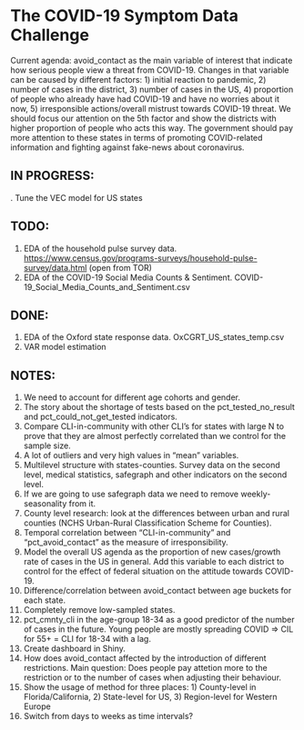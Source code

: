 # The COVID-19 Symptom Data Challenge
Current agenda: avoid_contact as the main variable of interest that indicate how serious people view a threat from COVID-19. Changes in that variable can be caused by different factors: 1) initial reaction to pandemic, 2) number of cases in the district, 3) number of cases in the US, 4) proportion of people who already have had COVID-19 and have no worries about it now, 5) irresponsible actions/overall mistrust towards COVID-19 threat. We should focus our attention on the 5th factor and show the districts with higher proportion of people who acts this way. The government should pay more attention to these states in terms of promoting COVID-related information and fighting against fake-news about coronavirus.

## IN PROGRESS:
. Tune the VEC model for US states

## TODO:
1. EDA of the household pulse survey data. https://www.census.gov/programs-surveys/household-pulse-survey/data.html (open from TOR)
3. EDA of the COVID-19 Social Media Counts & Sentiment. COVID-19_Social_Media_Counts_and_Sentiment.csv

## DONE:
1. EDA of the Oxford state response data. OxCGRT_US_states_temp.csv
1. VAR model estimation

## NOTES:
1. We need to account for different age cohorts and gender.
2. The story about the shortage of tests based on the pct_tested_no_result and pct_could_not_get_tested indicators.
3. Compare CLI-in-community with other CLI’s for states with large N to prove that they are almost perfectly correlated than we control for the sample size.
4. A lot of outliers and very high values in “mean” variables.
6. Multilevel structure with states-counties. Survey data on the second level, medical statistics, safegraph and other indicators on the second level.
7. If we are going to use safegraph data we need to remove weekly-seasonality from it.
8. County level research: look at the differences between urban and rural counties (NCHS Urban-Rural Classification Scheme for Counties).
9. Temporal correlation between “CLI-in-community” and “pct_avoid_contact” as the measure of irresponsibility.
10.	Model the overall US agenda as the proportion of new cases/growth rate of cases in the US in general. Add this variable to each district to control for the effect of federal situation on the attitude towards COVID-19.
11. Difference/correlation between avoid_contact between age buckets for each state.
12. Completely remove low-sampled states.
13. pct_cmnty_cli in the age-group 18-34 as a good predictor of the number of cases in the future. Young people are mostly spreading COVID => CIL for 55+ = CLI for 18-34 with a lag.
14. Create dashboard in Shiny.
15. How does avoid_contact affected by the introduction of different restrictions. Main question: Does people pay attetion more to the restriction or to the number of cases when adjusting their behaviour.
16. Show the usage of method for three places: 1) County-level in Florida/California, 2) State-level for US, 3) Region-level for Western Europe
17. Switch from days to weeks as time intervals?



